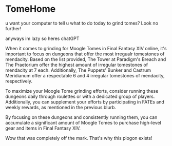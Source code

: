 # TomeHome
u want your computer to tell u what to do today to grind tomes? Look no further!

anyways im lazy so heres chatGPT

When it comes to grinding for Moogle Tomes in Final Fantasy XIV online, it's important to focus on dungeons that offer the most irregualr tomestones of mendacity. Based on the list provided, The Tower at Paradigm's Breach and The Praetorium offer the highest amount of irregular tomestones of mendacity at 7 each. Additionally, The Puppets' Bunker and Castrum Meridianum offer a respectable 6 and 4 irregular tomestones of mendacity, respectively.

To maximize your Moogle Tome grinding efforts, consider running these dungeons daily through roulettes or with a dedicated group of players. Additionally, you can supplement your efforts by participating in FATEs and weekly rewards, as mentioned in the previous blurb.

By focusing on these dungeons and consistently running them, you can accumulate a significant amount of Moogle Tomes to purchase high-level gear and items in Final Fantasy XIV.

Wow that was completely off the mark. That's why this plogon exists!
